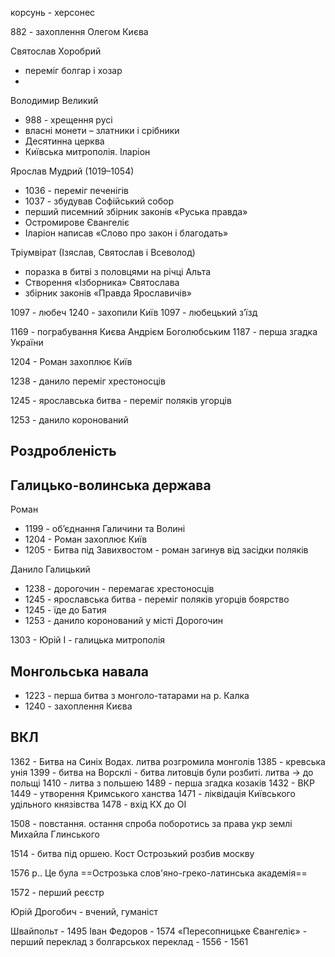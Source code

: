 корсунь - херсонес

882 - захоплення Олегом Києва


Святослав Хоробрий
- переміг болгар і хозар
- 

Володимир Великий
- 988 - хрещення русі
- власні монети – златники і срібники
- Десятинна церква
- Київська митрополія. Іларіон


Ярослав Мудрий (1019–1054)
- 1036 - переміг печенігів
- 1037 - збудував Софійський собор
- перший писемний збірник законів «Руська правда»
- Остромирове Євангеліє
- Іларіон написав «Слово про закон і благодать»


Тріумвірат (Ізяслав, Святослав і Всеволод)
- поразка в битві з половцями на річці Альта
- Створення «Ізборника» Святослава
- збірник законів «Правда Ярославичів»



1097 - любеч
1240 - захопили Київ
1097 - любецький зʼїзд

1169 - пограбування Києва Андрієм Боголюбським
1187 - перша згадка України

1204 - Роман захоплює Київ

1238 - данило переміг хрестоносців

1245 - ярославська битва - переміг поляків угорців


1253 - данило коронований

## Роздробленість



## Галицько-волинська держава

Роман
- 1199 - об’єднання Галичини та Волині
- 1204 - Роман захоплює Київ
- 1205 - Битва під Завихвостом - роман загинув від засідки поляків

Данило Галицький
- 1238 - дорогочин - перемагає хрестоносців
- 1245 - ярославська битва - переміг поляків угорців боярство
- 1245 - їде до Батия
- 1253 - данило коронований у місті Дорогочин


1303 - Юрій I - галицька митрополія


## Монгольська навала

- 1223 - перша битва з монголо-татарами на р. Калка
- 1240 - захоплення Києва



## ВКЛ


1362 - Битва на Синіх Водах. литва розгромила монголів
1385 - кревська унія
1399 - битва на Ворсклі - битва литовців були розбиті. литва -> до польщі
1410 - литва з польшею 
1489 - перша згадка козаків
1432 - ВКР
1449 - утворення Кримського ханства
1471 - ліквідація Київського удільного князівства
1478 - вхід КХ до ОІ

1508 - повстання. остання спроба поборотись за права укр землі Михайла Глинського

1514 - битва під оршею. Кост Острозький розбив москву

1576 р.. Це була ==Острозька слов'яно-греко-латинська академія==


1572 - перший реєстр

Юрій Дрогобич - вчений, гуманіст

Швайпольт - 1495
Іван Федоров - 1574
«Пересопницьке Євангеліє» - перший переклад з  болгарськох
переклад - 1556 - 1561


